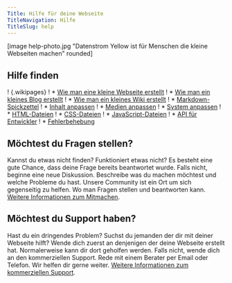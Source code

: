```yaml
---
Title: Hilfe für deine Webseite
TitleNavigation: Hilfe
TitleSlug: help
---
```

[image help-photo.jpg "Datenstrom Yellow ist für Menschen die kleine Webseiten machen" rounded]

## Hilfe finden

! {.wikipages}
! * [Wie man eine kleine Webseite erstellt](how-to-make-a-small-website)
! * [Wie man ein kleines Blog erstellt](how-to-make-a-small-blog)
! * [Wie man ein kleines Wiki erstellt](how-to-make-a-small-wiki)
! * [Markdown-Spickzettel](markdown-cheat-sheet)
! * [Inhalt anpassen](adjusting-content)
! * [Medien anpassen](adjusting-media)
! * [System anpassen](adjusting-system)
! * [HTML-Dateien](html-files)
! * [CSS-Dateien](css-files)
! * [JavaScript-Dateien](javascript-files)
! * [API für Entwickler](api-for-developers)
! * [Fehlerbehebung](troubleshooting)

## Möchtest du Fragen stellen?

Kannst du etwas nicht finden? Funktioniert etwas nicht? Es besteht eine gute Chance, dass deine Frage bereits beantwortet wurde. Falls nicht, beginne eine neue Diskussion. Beschreibe was du machen möchtest und welche Probleme du hast. Unsere Community ist ein Ort um sich gegenseitig zu helfen. Wo man Fragen stellen und beantworten kann.  [Weitere Informationen zum Mitmachen](contributing-guidelines).  

## Möchtest du Support haben?

Hast du ein dringendes Problem? Suchst du jemanden der dir mit deiner Webseite hilft? Wende dich zuerst an denjenigen der deine Webseite erstellt hat. Normalerweise kann dir dort geholfen werden. Falls nicht, wende dich an den kommerziellen Support. Rede mit einem Berater per Email oder Telefon. Wir helfen dir gerne weiter. [Weitere Informationen zum kommerziellen Support](https://mayberg.se/support/).

